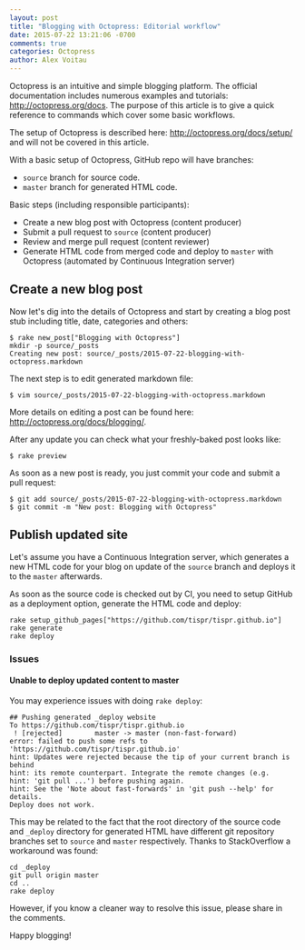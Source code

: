 ```yaml
---
layout: post
title: "Blogging with Octopress: Editorial workflow"
date: 2015-07-22 13:21:06 -0700
comments: true
categories: Octopress
author: Alex Voitau
---
```

Octopress is an intuitive and simple blogging platform. The official documentation includes numerous examples and tutorials: http://octopress.org/docs. The purpose of this article is to give a quick reference to commands which cover some basic workflows. 

The setup of Octopress is described here: http://octopress.org/docs/setup/ and will not be covered in this article.

With a basic setup of Octopress, GitHub repo will have branches:

- `source` branch for source code.
- `master` branch for generated HTML code.

Basic steps (including responsible participants):

- Create a new blog post with Octopress (content producer)
- Submit a pull request to `source` (content producer)
- Review and merge pull request (content reviewer)
- Generate HTML code from merged code and deploy to `master` with Octopress (automated by Continuous Integration server)

## Create a new blog post
Now let's dig into the details of Octopress and start by creating a blog post stub including title, date, categories and others:
```
$ rake new_post["Blogging with Octopress"]
mkdir -p source/_posts
Creating new post: source/_posts/2015-07-22-blogging-with-octopress.markdown
```

The next step is to edit generated markdown file:
```
$ vim source/_posts/2015-07-22-blogging-with-octopress.markdown
```
More details on editing a post can be found here: http://octopress.org/docs/blogging/. 

After any update you can check what your freshly-baked post looks like:
```
$ rake preview
```

As soon as a new post is ready, you just commit your code and submit a pull request:
```
$ git add source/_posts/2015-07-22-blogging-with-octopress.markdown
$ git commit -m "New post: Blogging with Octopress"
```

## Publish updated site
Let's assume you have a Continuous Integration server, which generates a new HTML code for your blog on update of the `source` branch and deploys it to the `master` afterwards.

As soon as the source code is checked out by CI, you need to setup GitHub as a deployment option, generate the HTML code and deploy:
```
rake setup_github_pages["https://github.com/tispr/tispr.github.io"]
rake generate
rake deploy
```

### Issues
#### Unable to deploy updated content to master
You may experience issues with doing `rake deploy`:

```
## Pushing generated _deploy website
To https://github.com/tispr/tispr.github.io
 ! [rejected]        master -> master (non-fast-forward)
error: failed to push some refs to 'https://github.com/tispr/tispr.github.io'
hint: Updates were rejected because the tip of your current branch is behind
hint: its remote counterpart. Integrate the remote changes (e.g.
hint: 'git pull ...') before pushing again.
hint: See the 'Note about fast-forwards' in 'git push --help' for details.
Deploy does not work.
```

This may be related to the fact that the root directory of the source code and `_deploy` directory for generated HTML have different git repository branches set to `source` and `master` respectively. Thanks to StackOverflow a  workaround was found:

```
cd _deploy
git pull origin master
cd ..
rake deploy
```

However, if you know a cleaner way to resolve this issue, please share in the comments.

Happy blogging!
